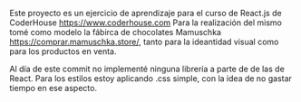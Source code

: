 Este proyecto es un ejercicio de aprendizaje para el curso de React.js de CoderHouse https://www.coderhouse.com
Para la realización del mismo tomé como modelo la fábirca de chocolates Mamuschka https://comprar.mamuschka.store/, tanto para la ideantidad visual como para los productos en venta.

Al día de este commit no implementé ninguna librería a parte de de las de React.
Para los estilos estoy aplicando .css simple, con la idea de no gastar tiempo en ese aspecto.
